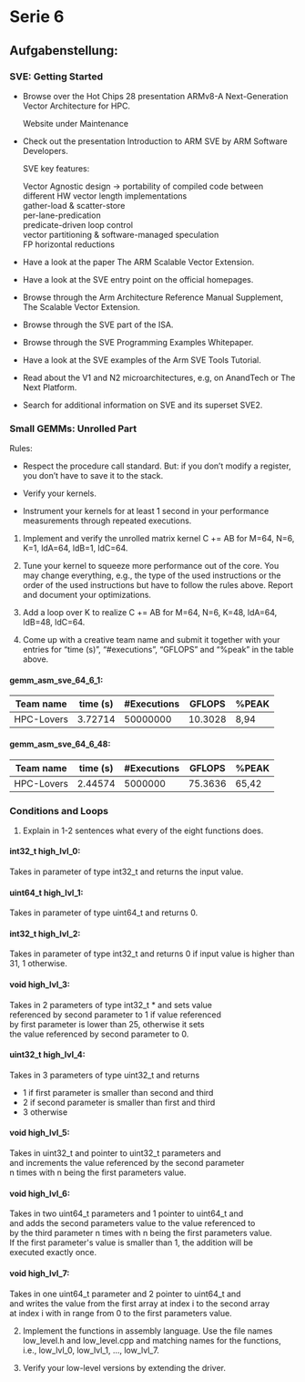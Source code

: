 # Serie 6

## Aufgabenstellung:

### SVE: Getting Started

- Browse over the Hot Chips 28 presentation ARMv8-A Next-Generation Vector Architecture for HPC.
  
    Website under Maintenance

- Check out the presentation Introduction to ARM SVE by ARM Software Developers.

    SVE key features:  

    Vector Agnostic design -> portability of compiled code between different HW vector length implementations  
    gather-load & scatter-store  
    per-lane-predication  
    predicate-driven loop control  
    vector partitioning & software-managed speculation  
    FP horizontal reductions  


- Have a look at the paper The ARM Scalable Vector Extension.

- Have a look at the SVE entry point on the official homepages.

- Browse through the Arm Architecture Reference Manual Supplement, The Scalable Vector Extension.

- Browse through the SVE part of the ISA.

- Browse through the SVE Programming Examples Whitepaper.

- Have a look at the SVE examples of the Arm SVE Tools Tutorial.

- Read about the V1 and N2 microarchitectures, e.g, on AnandTech or The Next Platform.

- Search for additional information on SVE and its superset SVE2.


### Small GEMMs: Unrolled Part


Rules:

- Respect the procedure call standard. But: if you don’t modify a register, you don’t have to save it to the stack.

- Verify your kernels.

- Instrument your kernels for at least 1 second in your performance measurements through repeated executions.


1. Implement and verify the unrolled matrix kernel C += AB for M=64, N=6, K=1, ldA=64, ldB=1, ldC=64.

2. Tune your kernel to squeeze more performance out of the core. You may change everything, e.g., the type of the used instructions or the order of the used instructions but have to follow the rules above. Report and document your optimizations.

3. Add a loop over K to realize C += AB for M=64, N=6, K=48, ldA=64, ldB=48, ldC=64.

4. Come up with a creative team name and submit it together with your entries for “time (s)”, “#executions”, “GFLOPS” and “%peak” in the table above.

#### gemm_asm_sve_64_6_1:

| Team name   | time (s)  | #Executions   | GFLOPS  | %PEAK | 
| ----------- | --------- | ------------  | ------- | ----- |  
| HPC-Lovers  | 3.72714   | 50000000      | 10.3028 | 8,94  |  

#### gemm_asm_sve_64_6_48:

| Team name   | time (s)  | #Executions   | GFLOPS  | %PEAK |   
| ----------- | --------- | ------------  | ------- | ----- |    
| HPC-Lovers  | 2.44574   | 5000000       | 75.3636 | 65,42 |    


### Conditions and Loops



1. Explain in 1-2 sentences what every of the eight functions does.

#### int32_t high_lvl_0:
Takes in parameter of type int32_t and returns the input value.  

#### uint64_t high_lvl_1:
Takes in parameter of type uint64_t and returns 0.  

#### int32_t high_lvl_2:
Takes in parameter of type int32_t and returns 0 if input value is higher than  
31, 1 otherwise.  

#### void high_lvl_3:
Takes in 2 parameters of type int32_t * and sets value  
referenced by second parameter to 1 if value referenced  
by first parameter is lower than 25, otherwise it sets  
the value referenced by second parameter to 0.  

#### uint32_t high_lvl_4:
Takes in 3 parameters of type uint32_t and returns  
- 1 if first parameter is smaller than second and third  
- 2 if second parameter is smaller than first and third  
- 3 otherwise  

#### void high_lvl_5:
Takes in uint32_t and pointer to uint32_t parameters and  
and increments the value referenced by the second parameter  
n times with n being the first parameters value.  

#### void high_lvl_6:
Takes in two uint64_t parameters and 1 pointer to uint64_t and  
and adds the second parameters value to the value referenced to  
by the third parameter n times with n being the first parameters value.  
If the first parameter's value is smaller than 1, the addition will be  
executed exactly once.  

#### void high_lvl_7:
Takes in one uint64_t parameter and 2 pointer to uint64_t and  
and writes the value from the first array at index i to the second array  
at index i with in range from 0 to the first parameters value.  

2. Implement the functions in assembly language. Use the file names low_level.h and low_level.cpp and matching names for the functions, i.e., low_lvl_0, low_lvl_1, …, low_lvl_7.

3. Verify your low-level versions by extending the driver.
